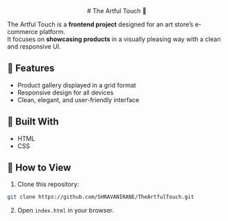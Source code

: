 <center> # The Artful Touch 🎨 </center>

The Artful Touch is a **frontend project** designed for an art store’s e-commerce platform.  
It focuses on **showcasing products** in a visually pleasing way with a clean and responsive UI.

## 🔹 Features

- Product gallery displayed in a grid format
- Responsive design for all devices
- Clean, elegant, and user-friendly interface

## 🔹 Built With

- HTML
- CSS

## 🔹 How to View

1. Clone this repository:

```bash
git clone https://github.com/SHRAVANIRANE/TheArtfulTouch.git
```

2. Open ```index.html``` in your browser.
